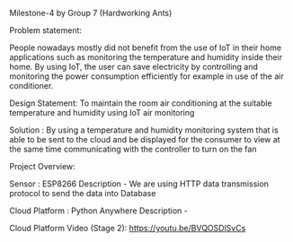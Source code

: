 Milestone-4 by Group 7 (Hardworking Ants)

Problem statement: 

People nowadays mostly did not benefit from the use of IoT in their home applications such as  monitoring 
the temperature and humidity inside their home. By using IoT, the user can save electricity by controlling 
and monitoring the power consumption efficiently for example in use of the air conditioner.

Design Statement: To maintain the room air conditioning at the suitable temperature and humidity using IoT air monitoring

Solution : By using a temperature and humidity monitoring system that is able to be sent to the cloud and be displayed for 
the consumer to view at the same time communicating with the controller to turn on the fan


Project Overview:




Sensor : ESP8266
Description - We are using HTTP data transmission protocol to send the data into Database 

Cloud Platform : Python Anywhere
Description - 



Cloud Platform Video (Stage 2): https://youtu.be/BVQOSDlSvCs
